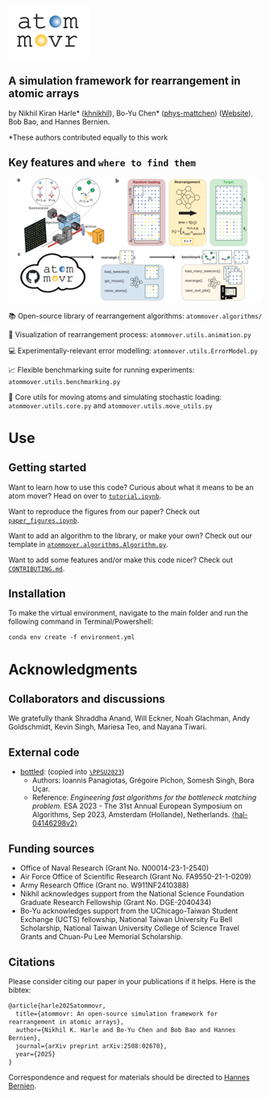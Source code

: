 ![atommovr](./figs/logo.svg)

## A simulation framework for rearrangement in atomic arrays

by Nikhil Kiran Harle* ([khnikhil](https://github.com/khnikhil/khnikhil)), Bo-Yu Chen* ([phys-mattchen](https://github.com/phys-mattchen)) ([Website](https://phys-mattchen.github.io/)), Bob Bao, and Hannes Bernien.

*These authors contributed equally to this work

## Key features and `where to find them`
![overview](/figs/fig1.svg)

:books: Open-source library of rearrangement algorithms:   `atommover.algorithms/`

:movie_camera: Visualization of rearrangement process: `atommover.utils.animation.py`

:computer: Experimentally-relevant error modelling: `atommover.utils.ErrorModel.py`

:chart_with_upwards_trend: Flexible benchmarking suite for running experiments: `atommover.utils.benchmarking.py`

:toolbox: Core utils for moving atoms and simulating stochastic loading: `atommover.utils.core.py` and `atommover.utils.move_utils.py`



# Use

## Getting started
Want to learn how to use this code? Curious about what it means to be an atom mover?  Head on over to [`tutorial.ipynb`](tutorial.ipynb).

Want to reproduce the figures from our paper? Check out [`paper_figures.ipynb`](paper_figures.ipynb).

Want to add an algorithm to the library, or make your own? Check out our template in [`atommover.algorithms.Algorithm.py`](/atommover/algorithms/Algorithm.py).

Want to add some features and/or make this code nicer? Check out [`CONTRIBUTING.md`](CONTRIBUTING.md).


##  Installation

To make the virtual environment, navigate to the main folder and run the following command in Terminal/Powershell: 
```
conda env create -f environment.yml
```

# Acknowledgments

## Collaborators and discussions

We gratefully thank Shraddha Anand, Will Eckner, Noah Glachman, Andy Goldschmidt, Kevin Singh, Mariesa Teo, and Nayana Tiwari.

## External code
- [bottled](https://gitlab.inria.fr/bora-ucar/bottled): (copied into [`\PPSU2023`](/PPSU2023/README.md))
  - Authors: Ioannis Panagiotas, Grégoire Pichon, Somesh Singh, Bora Uçar. 
  - Reference: *Engineering fast algorithms for the bottleneck matching problem.* ESA 2023 - The 31st Annual European Symposium on Algorithms, Sep 2023, Amsterdam (Hollande), Netherlands. [⟨hal-04146298v2⟩](https://inria.hal.science/hal-04146298v2)

## Funding sources
* Office of Naval Research (Grant No. N00014-23-1-2540)
* Air Force Office of Scientific Research (Grant No. FA9550-21-1-0209)
* Army Research Office (Grant no. W911NF2410388) 
* Nikhil acknowledges support from the National Science Foundation Graduate Research Fellowship (Grant No. DGE-2040434) 
* Bo-Yu acknowledges support from the UChicago-Taiwan Student Exchange (UCTS) fellowship, National Taiwan University Fu Bell Scholarship, National Taiwan University College of Science Travel Grants and Chuan-Pu Lee Memorial Scholarship.

## Citations
Please consider citing our paper in your publications if it helps. Here is the bibtex:

```
@article{harle2025atommovr,
  title={atommovr: An open-source simulation framework for rearrangement in atomic arrays},
  author={Nikhil K. Harle and Bo-Yu Chen and Bob Bao and Hannes Bernien},
  journal={arXiv preprint arXiv:2508:02670},
  year={2025}
}
```

Correspondence and request for materials should be directed to [Hannes Bernien](hannes.bernien@uibk.ac.at).
